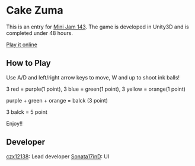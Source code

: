 # Cake Zuma

This is an entry for [Mini Jam 143](https://itch.io/jam/mini-jam-143-ink). The game is developed in Unity3D and is completed under 48 hours.

[Play it online](https://chazx.itch.io/cake-zuma)

## How to Play

Use A/D and left/right arrow keys to move, W and up to shoot ink balls!

3 red = purple(1 point), 3 blue = green(1 point), 3 yellow = orange(1 point)

purple + green + orange = balck (3 point)

3 balck = 5 point

Enjoy!!

## Developer
[czx12138](https://github.com/czx12138): Lead developer
[Sonata17inD](https://github.com/Sonata17inD): UI
